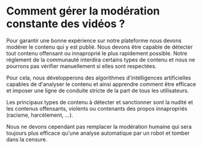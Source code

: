 # Comment gérer la modération constante des vidéos ?

Pour garantir une bonne expérience sur notre plateforme nous devons modérer le contenu qui y est publié. Nous devons être capable de détecter tout contenu offensant ou innaproprié le plus rapidement possible. Notre réglement de la communauté interdira certains types de contenu et nous ne pourrons pas vérifier manuellement si elles sont respectées.

Pour cela, nous développerons des algorithmes d'intélligences artificielles capables de d'analyser le contenu et ainsi apprendre comment être efficace et imposer une ligne de conduite stricte de la part de tous les utilisateurs.

Les principaux types de contenu à détecter et sanctionner sont la nudité et les contenus offensants, violents ou contenants des propos innapropriés (racisme, harcèlement, ...).

Nous ne devons cependant pas remplacer la modération humaine qui sera toujours plus efficace qu'une analyse automatique par un robot et tomber dans la censure.
